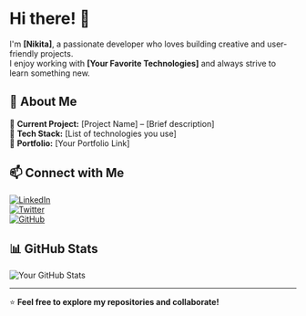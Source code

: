 # Hi there! 👋  

I'm **[Nikita]**, a passionate developer who loves building creative and user-friendly projects.  
I enjoy working with **[Your Favorite Technologies]** and always strive to learn something new.  

## 🚀 About Me  
🔹 **Current Project:** [Project Name] – [Brief description]  
🔹 **Tech Stack:** [List of technologies you use]  
🔹 **Portfolio:** [Your Portfolio Link]  

## 📫 Connect with Me  
[![LinkedIn](https://img.shields.io/badge/LinkedIn-0077B5?style=for-the-badge&logo=linkedin&logoColor=white)](https://linkedin.com/in/yourusername)  
[![Twitter](https://img.shields.io/badge/Twitter-1DA1F2?style=for-the-badge&logo=twitter&logoColor=white)](https://twitter.com/yourusername)  
[![GitHub](https://img.shields.io/badge/GitHub-100000?style=for-the-badge&logo=github&logoColor=white)](https://github.com/yourusername)  

## 📊 GitHub Stats  
![Your GitHub Stats](https://github-readme-stats.vercel.app/api?username=yourusername&show_icons=true&theme=radical)  

---

⭐️ **Feel free to explore my repositories and collaborate!**  
